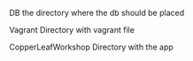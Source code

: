 DB 
the directory where the db should be placed

Vagrant
Directory with vagrant file

CopperLeafWorkshop
Directory with the app
